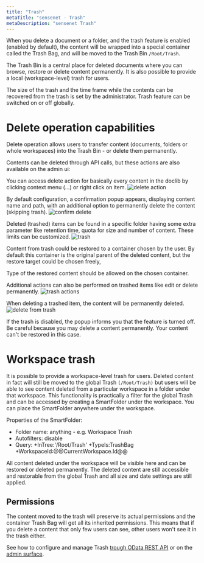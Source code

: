 ```yaml
---
title: "Trash"
metaTitle: "sensenet - Trash"
metaDescription: "sensenet Trash"
---
```


When you delete a document or a folder, and the trash feature is enabled (enabled by default), the content will be wrapped into a special container called the Trash Bag, and will be moved to the Trash Bin `/Root/Trash`.

The Trash Bin is a central place for deleted documents where you can browse, restore or delete content permanently. It is also possible to provide a local (workspace-level) trash for users.

The size of the trash and the time frame while the contents can be recovered from the trash is set by the administrator. Trash feature can be switched on or off globally.

# Delete operation capabilities
Delete operation allows users to transfer content (documents, folders or whole workspaces) into the Trash Bin - or delete them permanently.

Contents can be deleted through API calls, but these actions are also available on the admin ui:

You can access delete action for basically every content in the doclib by clicking context menu (...) or right click on item.
![delete action](../img/delete_contextmenu.png)


By default configuration, a confirmation popup appears, displaying content name and path, with an additional option to permanently delete the content (skipping trash).
![confirm delete](../img/confirm.png)

Deleted (trashed) items can be found in a specific folder having some extra parameter like retention time, quota for size and number of content. These limits can be customized.
![trash](../img/trasheditem.png)

Content from trash could be restored to a container chosen by the user. By default this container is the original parent of the deleted content, but the restore target could be chosen freely,

<note title="Important">
Type of the restored content should be allowed on the chosen container.
</note>

Additional actions can also be performed on trashed items like edit or delete permanently.
![trash actions](../img/trash_actions.png)

When deleting a trashed item, the content will be permanently deleted.
![delete from trash](../img/permanentdelete.png)

If the trash is disabled, the popup informs you that the feature is turned off. Be careful because you may delete a content permanently. Your content can't be restored in this case.

# Workspace trash

It is possible to provide a workspace-level trash for users. Deleted content in fact will still be moved to the global Trash `(/Root/Trash)` but users will be able to see content deleted from a particular workspace in a folder under that workspace. This functionality is practically a filter for the global Trash and can be accessed by creating a SmartFolder under the workspace. You can place the SmartFolder anywhere under the workspace.

Properties of the SmartFolder:
- Folder name: anything - e.g. Workspace Trash
- Autofilters: disable
- Query: +InTree:'/Root/Trash' +TypeIs:TrashBag +WorkspaceId:@@CurrentWorkspace.Id@@

All content deleted under the workspace will be visible here and can be restored or deleted permanently. The deleted content are still accessible and restorable from the global Trash and all size and date settings are still applied.

## Permissions
The content moved to the trash will preserve its actual permissions and the container Trash Bag will get all its inherited permissions. This means that if you delete a content that only few users can see, other users won't see it in the trash either.

See how to configure and manage Trash [trough OData REST API](/api-docs/content-management/07-trash) or on the [admin surface](/guides/content-management/trash).
